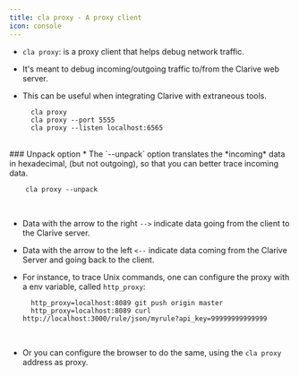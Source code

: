 ```yaml
---
title: cla proxy - A proxy client
icon: console
---
```

* `cla proxy`: is a proxy client that helps debug network traffic. 
* It's meant to debug incoming/outgoing traffic to/from the Clarive web server.
* This can be useful when integrating Clarive with extraneous tools.
            
        cla proxy
        cla proxy --port 5555
        cla proxy --listen localhost:6565

<br />
### Unpack option
* The `--unpack` option translates the *incoming* data in hexadecimal, (but not outgoing), so that you can better trace incoming data.
            
        cla proxy --unpack


<br />

* Data with the arrow to the right  `-->` indicate data going from the client to the Clarive server.
* Data with the arrow to the left  `<--` indicate data coming from the Clarive Server and going back to the client.
* For instance, to trace Unix commands, one can configure the proxy with a env variable, called `http_proxy`:
            
        http_proxy=localhost:8089 git push origin master
        http_proxy=localhost:8089 curl http://localhost:3000/rule/json/myrule?api_key=99999999999999

<br />

* Or you can configure the browser to do the same, using the `cla proxy` address as proxy. 

